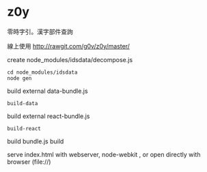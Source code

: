 # z0y
零時字引。漢字部件查詢

線上使用 <http://rawgit.com/g0v/z0y/master/>

create node_modules/idsdata/decompose.js

    cd node_modules/idsdata
    node gen


build external data-bundle.js

    build-data

build external react-bundle.js

    build-react

build bundle.js
    build

serve index.html with webserver, node-webkit , or open directly with browser (file://)